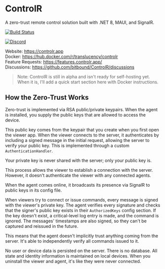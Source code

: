 # ControlR

A zero-trust remote control solution built with .NET 8, MAUI, and SignalR.

[![Build Status](https://dev.azure.com/translucency/ControlR/_apis/build/status%2FControlR?branchName=main)](https://dev.azure.com/translucency/ControlR/_build/latest?definitionId=35&branchName=main)

[![Discord](https://img.shields.io/discord/1245426111903699087?color=%237289da&label=Discord&logo=discord)](https://discord.gg/JWJmMPc72H)

Website: https://controlr.app  
Docker: https://hub.docker.com/r/translucency/controlr  
Feature Requests: https://features.controlr.app/  
Discussions: https://github.com/bitbound/ControlR/discussions

> Note: ControlR is still in alpha and isn't ready for self-hosting yet. When it is, I'll add a quick start section here with Docker instructions.

## How the Zero-Trust Works

Zero-trust is implemented via RSA public/private keypairs. When the agent is installed, you supply the public keys that are allowed to access the device.

This public key comes from the keypair that you create when you first open the viewer app. When the viewer connects to the server, it authenticates by including a signed message in the initial request, allowing the server to verify your public key. This is implemented through a custom `AuthenticationHandler`.

Your private key is never shared with the server; only your public key is.

This process allows the viewer to establish a connection with the server. However, it doesn't authenticate the viewer with any connected agents.

When the agent comes online, it broadcasts its presence via SignalR to public keys in its config file.

When viewers try to connect or issue commands, every message is signed with the viewer's private key. The agent verifies every signature and checks that the signer's public key exists in their `AuthorizedKeys` config section. If the key doesn't exist, a critical-level log entry is made, and the command is ignored. The messages' timestamps are also signed, so they can't be captured and reissued in the future.

This means that the agent doesn't implicitly trust anything coming from the server. It's able to independently verify all commands issued to it.

No user or device data is persisted on the server. There is no database. All state and identity information is maintained on local devices. When you uninstall the viewer and agent, it's like they were never connected.
